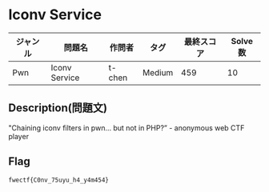 # Iconv Service

|ジャンル|問題名|作問者|タグ|最終スコア|Solve数|
|---|---|---|---|---|---|
|Pwn|Iconv Service|t-chen|Medium|459|10|
## Description(問題文)

"Chaining iconv filters in pwn… but not in PHP?” - anonymous web CTF player

## Flag

`fwectf{C0nv_75uyu_h4_y4m454}`

